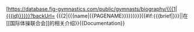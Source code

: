 [https://database.fig-gymnastics.com/public/gymnasts/biography/{{{1|{{{id}}}}}}?backUrl= {{{2|{{{name|{{PAGENAME}}}}}}}}]{{#if:{{{brief|}}}||在[[国际体操联合会]]的相关介绍}}<noinclude>{{Documentation}}</noinclude>